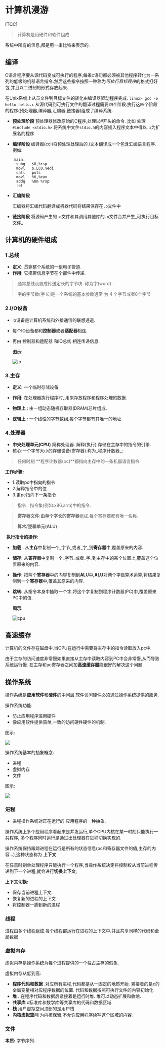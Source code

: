 # 计算机漫游

[TOC]

> 计算机是用硬件和软件组成

系统中所有的信息,都是用一串比特来表示的.

## 编译

C语言程序要从源代码变成可执行的程序,每条c语句都必须被其他程序转化为一系列的低级的机器语言指令.然后这些指令按照一种称为*可执行目标程序*的格式打好包,并且以二进制的形式存放起来.

在Unix系统上从员文件到目标文件的转化由编译器驱动程序完成.
` linux> gcc -o hello hello.c `
从源代码到可执行文件的翻译过程需要四个阶段.执行这四个阶段的程序(预处理器,编译器,汇编器,链接器)组成了编译系统.

+ **预处理阶段**
  预处理器修改原始的C程序,处理以#开头的命令. 比如 处理 `#include <stdio.h>` 将系统中文件`stdio.h`的内容插入程序文本中得以`.i`为扩展名的程序

+ **编译阶段**
  编译器(ccl)将预处理处理后的.i文本翻译成一个包含汇编语言程序.
  例如:

```
	main:
	 subq	$8,%rsp
	 movl	$,LC0,%edi
	 call	puts
	 movl	%0,%eax
	 addq   %8m %rsp
	 ret   
```
+ **汇编阶段** 

  汇编器将汇编代码翻译成机器代码将结果保存在`.o`文件中

+ **链接阶段**
   将源码产生的`.o`文件和其调用其他库的`.o`文件合并产生_可执行目标    文件_

## 计算机的硬件组成

### 1.总线

+ **定义:**  贯穿整个系统的一组电子管道.
+ **作用:**  它携带信息字节在个部件中传递.

> 通常总线设置成传送定长的字节块. 称为字(word) . 
>
> 字的字节数(字长)是一个系统的基本参数通常 为 4 个字节或者8个字节

### 2.I/O设备

+ io设备是计算机系统和外接通信的联想通道. 

+ 每个IO设备都和**控制器**或者**适配器**相连. 

+ 再由 控制器和适配器 和IO总线 相连传递信息. 

  **图示:**

  ![io](.\image\io示意图.png)

### 3.主存

+ **定义:** 一个临时存储设备 
+ **作用:** 在处理器执行程序时, 用来存放程序和程序处理的数据.


+ **物理上** :  由一组动态随机存取器(DRAM)芯片组成.
+ **逻辑上 :**  一个线性的字节数组,每个字节都有其唯一的地址.

### 4.处理器

+ **中央处理单元(CPU)** 简称处理器. 解释(执行) 存储在主存中的指令的引擎.  
+ 核心:一个字节大小的存储设备(寄存器).称为_程序计数器_;

> 任何时刻 **程序计数器(pc)**都指向主存中的一条机器语言指令. 

 **工作步骤:**   

+ 1.读取pc中指向的指令
+ 2.解释指令中的位 
+ 3.更pc指向下一条指令

> 指令 : 指令集(例如:x86,arm)中的指令.

> **寄存器文件:**由单个字长的**寄存器**组成.每个寄存器都有唯一名称.
>
> **算术/逻辑单元(ALU)** : 

​	**执行指令的操作:**

+ **加载** : 从**主存**中复制一个_字节_或者_字_到**寄存器**中,覆盖原来的内容.

+ **储存:** 从**寄存器**中复制一个_字节_或者_字_到主存中的某个位置上,覆盖这个位置原来的内容.

+ **操作:** 把两个**寄存器**中的内容复制到**ALU**中,**ALU**对两个字做算术运算,将结果复制到一个**寄存器**中,覆盖其原来的内容.

+ **跳转:** 从指令本身中抽取一个字,将这个字复制到程序计数器(PC)中,覆盖原来PC中的值.

  **图示:**

  ![cpu](./image/cpu.png)

## 高速缓存

计算机的文件存在磁盘中.当CPU在运行中需要将主存中的指令读取放入pc中.

由于主存的访问速度非常慢如果直接从主存中读取内容到PC中会非常慢,从而导致系统运行慢. 在主存和pc寄存器之间加**高速缓存器**能很好的解决这个问题.	 

## 操作系统

操作系统是**应用软件**和**硬件**的中间层.软件访问硬件必须通过操作系统提供的服务.

操作系统功能:

+ 防止应用程序滥用硬件
+ 像应用软件提供简单,一致的访问硬件硬件的机制.

图示:

![](./image/计算机系统.png)

操作系统基本的抽象概念:

+ 进程
+ 虚拟内存
+ 文件

图示: 

![](./image/计算机系统的抽象.png) 



### 进程 

+ 进程操作系统对正在运行的 应用程序的一种抽象.

操作系统上多个应用程序看起来是并发运行,单个CPU内核在某一时刻只能执行一共程序, 多个程序同时运行是通过出处理器在进程切换实现的. 

操作系统保持跟踪进程在运行是所有的状态信息(pc和寄存器文件的值,主存的内容...),这种状态称为 **上下文**   

在任意时刻单处理程序只能执行一个程序,当操作系统决定将控制权从当前进程传递到下一个进程,就会进行**切换上下文**;

**上下文切换:**

+ 保存当前进程上下文.
+ 恢复新的进程的上下文
+ 将控制器一脚到新的进程

### 线程

进程由多个线程组成.每个线程都运行在进程的上下文中,并且共享同样的代码和全局数据

### 虚拟内存

虚拟内存是操作系统为每个进程提供的一个独占主存的假象.

虚拟内存从低到高: 

+ **程序代码和数据** .对应所有进程,代码都是从一固定的地质开始. 紧接着的是c的全局变量相对应程序数据的位置. 代码和数据按照可执行文件的内容初始化. 
+ **堆** . 在程序代码和数据后紧接着是运行时堆.  堆可以动态扩展和收缩.
+ **共享库**  c标准库和数学库等共享库的代码和数据区域. 
+ **栈** 用户虚拟空间顶部的是用户栈. 
+ **内核虚拟空间** 为内核保留,不允许应用程序读写这个区域的内容.

### 文件

**本质:** 字节序列. 


